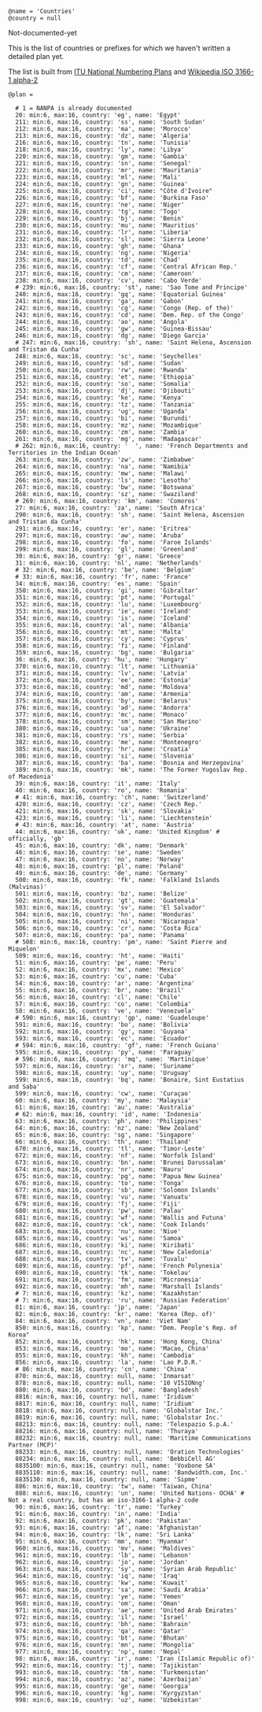     @name = 'Countries'
    @country = null

Not-documented-yet

This is the list of countries or prefixes for which we haven't written a detailed plan yet.

The list is built from
[ITU National Numbering Plans](https://www.itu.int/oth/T0202.aspx?parent=T0202)
and
[Wikipedia ISO 3166-1 alpha-2](https://en.wikipedia.org/wiki/ISO_3166-1_alpha-2)

    @plan =

      # 1 = NANPA is already documented
      20: min:6, max:16, country: 'eg', name: 'Egypt'
      211: min:6, max:16, country: 'ss', name: 'South Sudan'
      212: min:6, max:16, country: 'ma', name: 'Morocco'
      213: min:6, max:16, country: 'dz', name: 'Algeria'
      216: min:6, max:16, country: 'tn', name: 'Tunisia'
      218: min:6, max:16, country: 'ly', name: 'Libya'
      220: min:6, max:16, country: 'gm', name: 'Gambia'
      221: min:6, max:16, country: 'sn', name: 'Senegal'
      222: min:6, max:16, country: 'mr', name: 'Mauritania'
      223: min:6, max:16, country: 'ml', name: 'Mali'
      224: min:6, max:16, country: 'gn', name: 'Guinea'
      225: min:6, max:16, country: 'ci', name: "Côte d'Ivoire"
      226: min:6, max:16, country: 'bf', name: 'Burkina Faso'
      227: min:6, max:16, country: 'ne', name: 'Niger'
      228: min:6, max:16, country: 'tg', name: 'Togo'
      229: min:6, max:16, country: 'bj', name: 'Benin'
      230: min:6, max:16, country: 'mu', name: 'Mauritius'
      231: min:6, max:16, country: 'lr', name: 'Liberia'
      232: min:6, max:16, country: 'sl', name: 'Sierra Leone'
      233: min:6, max:16, country: 'gh', name: 'Ghana'
      234: min:6, max:16, country: 'ng', name: 'Nigeria'
      235: min:6, max:16, country: 'td', name: 'Chad'
      236: min:6, max:16, country: 'cf', name: 'Central African Rep.'
      237: min:6, max:16, country: 'cm', name: 'Cameroon'
      238: min:6, max:16, country: 'cv', name: 'Cabo Verde'
      # 239: min:6, max:16, country: 'st', name: 'Sao Tome and Principe'
      240: min:6, max:16, country: 'gq', name: 'Equatorial Guinea'
      241: min:6, max:16, country: 'ga', name: 'Gabon'
      242: min:6, max:16, country: 'cg', name: 'Congo (Rep. of the)'
      243: min:6, max:16, country: 'cd', name: 'Dem. Rep. of the Congo'
      244: min:6, max:16, country: 'ao', name: 'Angola'
      245: min:6, max:16, country: 'gw', name: 'Guinea-Bissau'
      246: min:6, max:16, country: 'dg', name: 'Diego Garcia'
      # 247: min:6, max:16, country: 'sh', name: 'Saint Helena, Ascension and Tristan da Cunha'
      248: min:6, max:16, country: 'sc', name: 'Seychelles'
      249: min:6, max:16, country: 'sd', name: 'Sudan'
      250: min:6, max:16, country: 'rw', name: 'Rwanda'
      251: min:6, max:16, country: 'et', name: 'Ethiopia'
      252: min:6, max:16, country: 'so', name: 'Somalia'
      253: min:6, max:16, country: 'dj', name: 'Djibouti'
      254: min:6, max:16, country: 'ke', name: 'Kenya'
      255: min:6, max:16, country: 'tz', name: 'Tanzania'
      256: min:6, max:16, country: 'ug', name: 'Uganda'
      257: min:6, max:16, country: 'bi', name: 'Burundi'
      258: min:6, max:16, country: 'mz', name: 'Mozambique'
      260: min:6, max:16, country: 'zm', name: 'Zambia'
      261: min:6, max:16, country: 'mg', name: 'Madagascar'
      # 262: min:6, max:16, country: '  ', name: 'French Departments and Territories in the Indian Ocean'
      263: min:6, max:16, country: 'zw', name: 'Zimbabwe'
      264: min:6, max:16, country: 'na', name: 'Namibia'
      265: min:6, max:16, country: 'mw', name: 'Malawi'
      266: min:6, max:16, country: 'ls', name: 'Lesotho'
      267: min:6, max:16, country: 'bw', name: 'Botswana'
      268: min:6, max:16, country: 'sz', name: 'Swaziland'
      # 269: min:6, max:16, country: 'km', name: 'Comoros'
      27: min:6, max:16, country: 'za', name: 'South Africa'
      290: min:6, max:16, country: 'sh', name: 'Saint Helena, Ascension and Tristan da Cunha'
      291: min:6, max:16, country: 'er', name: 'Eritrea'
      297: min:6, max:16, country: 'aw', name: 'Aruba'
      298: min:6, max:16, country: 'fo', name: 'Faroe Islands'
      299: min:6, max:16, country: 'gl', name: 'Greenland'
      30: min:6, max:16, country: 'gr', name: 'Greece'
      31: min:6, max:16, country: 'nl', name: 'Netherlands'
      # 32: min:6, max:16, country: 'be', name: 'Belgium'
      # 33: min:6, max:16, country: 'fr', name: 'France'
      34: min:6, max:16, country: 'es', name: 'Spain'
      350: min:6, max:16, country: 'gi', name: 'Gibraltar'
      351: min:6, max:16, country: 'pt', name: 'Portugal'
      352: min:6, max:16, country: 'lu', name: 'Luxembourg'
      353: min:6, max:16, country: 'ie', name: 'Ireland'
      354: min:6, max:16, country: 'is', name: 'Iceland'
      355: min:6, max:16, country: 'al', name: 'Albania'
      356: min:6, max:16, country: 'mt', name: 'Malta'
      357: min:6, max:16, country: 'cy', name: 'Cyprus'
      358: min:6, max:16, country: 'fi', name: 'Finland'
      359: min:6, max:16, country: 'bg', name: 'Bulgaria'
      36: min:6, max:16, country: 'hu', name: 'Hungary'
      370: min:6, max:16, country: 'lt', name: 'Lithuania'
      371: min:6, max:16, country: 'lv', name: 'Latvia'
      372: min:6, max:16, country: 'ee', name: 'Estonia'
      373: min:6, max:16, country: 'md', name: 'Moldova'
      374: min:6, max:16, country: 'am', name: 'Armenia'
      375: min:6, max:16, country: 'by', name: 'Belarus'
      376: min:6, max:16, country: 'ad', name: 'Andorra'
      377: min:6, max:16, country: 'mc', name: 'Monaco'
      378: min:6, max:16, country: 'sm', name: 'San Marino'
      380: min:6, max:16, country: 'ua', name: 'Ukraine'
      381: min:6, max:16, country: 'rs', name: 'Serbia'
      382: min:6, max:16, country: 'me', name: 'Montenegro'
      385: min:6, max:16, country: 'hr', name: 'Croatia'
      386: min:6, max:16, country: 'si', name: 'Slovenia'
      387: min:6, max:16, country: 'ba', name: 'Bosnia and Herzegovina'
      389: min:6, max:16, country: 'mk', name: 'The Former Yugoslav Rep. of Macedonia'
      39: min:6, max:16, country: 'it', name: 'Italy'
      40: min:6, max:16, country: 'ro', name: 'Romania'
      # 41: min:6, max:16, country: 'ch', name: 'Switzerland'
      420: min:6, max:16, country: 'cz', name: 'Czech Rep.'
      421: min:6, max:16, country: 'sk', name: 'Slovakia'
      423: min:6, max:16, country: 'li', name: 'Liechtenstein'
      # 43: min:6, max:16, country: 'at', name: 'Austria'
      44: min:6, max:16, country: 'uk', name: 'United Kingdom' # officially, 'gb'
      45: min:6, max:16, country: 'dk', name: 'Denmark'
      46: min:6, max:16, country: 'se', name: 'Sweden'
      47: min:6, max:16, country: 'no', name: 'Norway'
      48: min:6, max:16, country: 'pl', name: 'Poland'
      49: min:6, max:16, country: 'de', name: 'Germany'
      500: min:6, max:16, country: 'fk', name: 'Falkland Islands (Malvinas)'
      501: min:6, max:16, country: 'bz', name: 'Belize'
      502: min:6, max:16, country: 'gt', name: 'Guatemala'
      503: min:6, max:16, country: 'sv', name: 'El Salvador'
      504: min:6, max:16, country: 'hn', name: 'Honduras'
      505: min:6, max:16, country: 'ni', name: 'Nicaragua'
      506: min:6, max:16, country: 'cr', name: 'Costa Rica'
      507: min:6, max:16, country: 'pa', name: 'Panama'
      # 508: min:6, max:16, country: 'pm', name: 'Saint Pierre and Miquelon'
      509: min:6, max:16, country: 'ht', name: 'Haiti'
      51: min:6, max:16, country: 'pe', name: 'Peru'
      52: min:6, max:16, country: 'mx', name: 'Mexico'
      53: min:6, max:16, country: 'cu', name: 'Cuba'
      54: min:6, max:16, country: 'ar', name: 'Argentina'
      55: min:6, max:16, country: 'br', name: 'Brazil'
      56: min:6, max:16, country: 'cl', name: 'Chile'
      57: min:6, max:16, country: 'co', name: 'Colombia'
      58: min:6, max:16, country: 've', name: 'Venezuela'
      # 590: min:6, max:16, country: 'gp', name: 'Guadeloupe'
      591: min:6, max:16, country: 'bo', name: 'Bolivia'
      592: min:6, max:16, country: 'gy', name: 'Guyana'
      593: min:6, max:16, country: 'ec', name: 'Ecuador'
      # 594: min:6, max:16, country: 'gf', name: 'French Guiana'
      595: min:6, max:16, country: 'py', name: 'Paraguay'
      # 596: min:6, max:16, country: 'mq', name: 'Martinique'
      597: min:6, max:16, country: 'sr', name: 'Suriname'
      598: min:6, max:16, country: 'uy', name: 'Uruguay'
      599: min:6, max:16, country: 'bq', name: 'Bonaire, Sint Eustatius and Saba'
      599: min:6, max:16, country: 'cw', name: 'Curaçao'
      60: min:6, max:16, country: 'my', name: 'Malaysia'
      61: min:6, max:16, country: 'au', name: 'Australia'
      # 62: min:6, max:16, country: 'id', name: 'Indonesia'
      63: min:6, max:16, country: 'ph', name: 'Philippines'
      64: min:6, max:16, country: 'nz', name: 'New Zealand'
      65: min:6, max:16, country: 'sg', name: 'Singapore'
      66: min:6, max:16, country: 'th', name: 'Thailand'
      670: min:6, max:16, country: 'tl', name: 'Timor-Leste'
      672: min:6, max:16, country: 'nf', name: 'Norfolk Island'
      673: min:6, max:16, country: 'bn', name: 'Brunei Darussalam'
      674: min:6, max:16, country: 'nr', name: 'Nauru'
      675: min:6, max:16, country: 'pg', name: 'Papua New Guinea'
      676: min:6, max:16, country: 'to', name: 'Tonga'
      677: min:6, max:16, country: 'sb', name: 'Solomon Islands'
      678: min:6, max:16, country: 'vu', name: 'Vanuatu'
      679: min:6, max:16, country: 'fj', name: 'Fiji'
      680: min:6, max:16, country: 'pw', name: 'Palau'
      681: min:6, max:16, country: 'wf', name: 'Wallis and Futuna'
      682: min:6, max:16, country: 'ck', name: 'Cook Islands'
      683: min:6, max:16, country: 'nu', name: 'Niue'
      685: min:6, max:16, country: 'ws', name: 'Samoa'
      686: min:6, max:16, country: 'ki', name: 'Kiribati'
      687: min:6, max:16, country: 'nc', name: 'New Caledonia'
      688: min:6, max:16, country: 'tv', name: 'Tuvalu'
      689: min:6, max:16, country: 'pf', name: 'French Polynesia'
      690: min:6, max:16, country: 'tk', name: 'Tokelau'
      691: min:6, max:16, country: 'fm', name: 'Micronesia'
      692: min:6, max:16, country: 'mh', name: 'Marshall Islands'
      # 7: min:6, max:16, country: 'kz', name: 'Kazakhstan'
      # 7: min:6, max:16, country: 'ru', name: 'Russian Federation'
      81: min:6, max:16, country: 'jp', name: 'Japan'
      82: min:6, max:16, country: 'kr', name: 'Korea (Rep. of)'
      84: min:6, max:16, country: 'vn', name: 'Viet Nam'
      850: min:6, max:16, country: 'kp', name: "Dem. People's Rep. of Korea"
      852: min:6, max:16, country: 'hk', name: 'Hong Kong, China'
      853: min:6, max:16, country: 'mo', name: 'Macao, China'
      855: min:6, max:16, country: 'kh', name: 'Cambodia'
      856: min:6, max:16, country: 'la', name: 'Lao P.D.R.'
      # 86: min:6, max:16, country: 'cn', name: 'China'
      870: min:6, max:16, country: null, name: 'Inmarsat'
      878: min:6, max:16, country: null, name: '10 VISIONng'
      880: min:6, max:16, country: 'bd', name: 'Bangladesh'
      8816: min:6, max:16, country: null, name: 'Iridium'
      8817: min:6, max:16, country: null, name: 'Iridium'
      8818: min:6, max:16, country: null, name: 'Globalstar Inc.'
      8819: min:6, max:16, country: null, name: 'Globalstar Inc.'
      88213: min:6, max:16, country: null, name: 'Telespazio S.p.A.'
      88216: min:6, max:16, country: null, name: 'Thuraya'
      88232: min:6, max:16, country: null, name: 'Maritime Communications Partner (MCP)'
      88233: min:6, max:16, country: null, name: 'Oration Technologies'
      88234: min:6, max:16, country: null, name: 'BebbiCell AG'
      8835100: min:6, max:16, country: null, name: 'Voxbone SA'
      8835110: min:6, max:16, country: null, name: 'Bandwidth.com, Inc.'
      8835130: min:6, max:16, country: null, name: 'Sipme'
      886: min:6, max:16, country: 'tw', name: 'Taiwan, China'
      888: min:6, max:16, country: 'un', name: 'United Nations- OCHA' # Not a real country, but has an iso-3166-1 alpha-2 code
      90: min:6, max:16, country: 'tr', name: 'Turkey'
      91: min:6, max:16, country: 'in', name: 'India'
      92: min:6, max:16, country: 'pk', name: 'Pakistan'
      93: min:6, max:16, country: 'af', name: 'Afghanistan'
      94: min:6, max:16, country: 'lk', name: 'Sri Lanka'
      95: min:6, max:16, country: 'mm', name: 'Myanmar'
      960: min:6, max:16, country: 'mv', name: 'Maldives'
      961: min:6, max:16, country: 'lb', name: 'Lebanon'
      962: min:6, max:16, country: 'jo', name: 'Jordan'
      963: min:6, max:16, country: 'sy', name: 'Syrian Arab Republic'
      964: min:6, max:16, country: 'iq', name: 'Iraq'
      965: min:6, max:16, country: 'kw', name: 'Kuwait'
      966: min:6, max:16, country: 'sa', name: 'Saudi Arabia'
      967: min:6, max:16, country: 'ye', name: 'Yemen'
      968: min:6, max:16, country: 'om', name: 'Oman'
      971: min:6, max:16, country: 'ae', name: 'United Arab Emirates'
      972: min:6, max:16, country: 'il', name: 'Israel'
      973: min:6, max:16, country: 'bh', name: 'Bahrain'
      974: min:6, max:16, country: 'qa', name: 'Qatar'
      975: min:6, max:16, country: 'bt', name: 'Bhutan'
      976: min:6, max:16, country: 'mn', name: 'Mongolia'
      977: min:6, max:16, country: 'np', name: 'Nepal'
      98: min:6, max:16, country: 'ir', name: 'Iran (Islamic Republic of)'
      992: min:6, max:16, country: 'tj', name: 'Tajikistan'
      993: min:6, max:16, country: 'tm', name: 'Turkmenistan'
      994: min:6, max:16, country: 'az', name: 'Azerbaijan'
      995: min:6, max:16, country: 'ge', name: 'Georgia'
      996: min:6, max:16, country: 'kg', name: 'Kyrgyzstan'
      998: min:6, max:16, country: 'uz', name: 'Uzbekistan'
